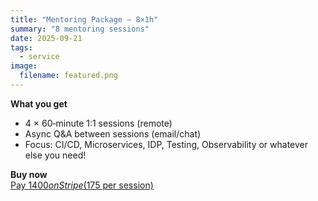 ```yaml
---
title: "Mentoring Package — 8×1h"
summary: "8 mentoring sessions"
date: 2025-09-21
tags:
  - service
image:
  filename: featured.png
---
```


**What you get**
- 4 × 60‑minute 1:1 sessions (remote)
- Async Q&A between sessions (email/chat)
- Focus: CI/CD, Microservices, IDP, Testing, Observability or whatever else you need!

**Buy now**  
<a href="https://buy.stripe.com/5kQ28k4POeT12MTaqLdjO03" class="hb-btn hb-btn-primary text-base px-4 py-2">Pay $1400 on Stripe ($175 per session)</a>
